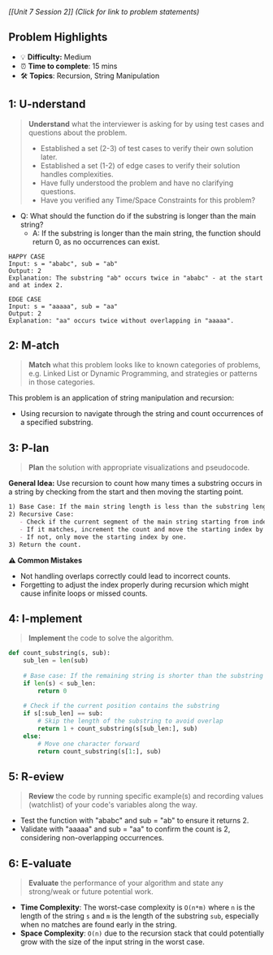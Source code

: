 *[[Unit 7 Session 2]] (Click for link to problem statements)*

## Problem Highlights

* 💡 **Difficulty:** Medium
* ⏰ **Time to complete**: 15 mins
* 🛠️ **Topics**: Recursion, String Manipulation
    
## 1: U-nderstand
 
> **Understand** what the interviewer is asking for by using test cases and questions about the problem.
> - Established a set (2-3) of test cases to verify their own solution later.
> - Established a set (1-2) of edge cases to verify their solution handles complexities.
> - Have fully understood the problem and have no clarifying questions.
> - Have you verified any Time/Space Constraints for this problem?

- Q: What should the function do if the substring is longer than the main string?
  - A: If the substring is longer than the main string, the function should return 0, as no occurrences can exist.

```
HAPPY CASE
Input: s = "ababc", sub = "ab"
Output: 2
Explanation: The substring "ab" occurs twice in "ababc" - at the start and at index 2.

EDGE CASE
Input: s = "aaaaa", sub = "aa"
Output: 2
Explanation: "aa" occurs twice without overlapping in "aaaaa".
```
    
## 2: M-atch

> **Match** what this problem looks like to known categories of problems, e.g. Linked List or Dynamic Programming, and strategies or patterns in those categories.

This problem is an application of string manipulation and recursion:

- Using recursion to navigate through the string and count occurrences of a specified substring.

## 3: P-lan

> **Plan** the solution with appropriate visualizations and pseudocode.

**General Idea:** Use recursion to count how many times a substring occurs in a string by checking from the start and then moving the starting point.

```markdown
1) Base Case: If the main string length is less than the substring length, return 0.
2) Recursive Case:
   - Check if the current segment of the main string starting from index 0 equals the substring.
   - If it matches, increment the count and move the starting index by the length of the substring.
   - If not, only move the starting index by one.
3) Return the count.
```

**⚠️ Common Mistakes**

- Not handling overlaps correctly could lead to incorrect counts.
- Forgetting to adjust the index properly during recursion which might cause infinite loops or missed counts.

## 4: I-mplement

> **Implement** the code to solve the algorithm.

```python
def count_substring(s, sub):
    sub_len = len(sub)
    
    # Base case: If the remaining string is shorter than the substring
    if len(s) < sub_len:
        return 0
    
    # Check if the current position contains the substring
    if s[:sub_len] == sub:
        # Skip the length of the substring to avoid overlap
        return 1 + count_substring(s[sub_len:], sub)
    else:
        # Move one character forward
        return count_substring(s[1:], sub)
```

## 5: R-eview

> **Review** the code by running specific example(s) and recording values (watchlist) of your code's variables along the way.

- Test the function with "ababc" and sub = "ab" to ensure it returns 2.
- Validate with "aaaaa" and sub = "aa" to confirm the count is 2, considering non-overlapping occurrences.

## 6: E-valuate

> **Evaluate** the performance of your algorithm and state any strong/weak or future potential work.

* **Time Complexity**: The worst-case complexity is `O(n*m)` where `n` is the length of the string `s` and `m` is the length of the substring `sub`, especially when no matches are found early in the string.
* **Space Complexity**: `O(n)` due to the recursion stack that could potentially grow with the size of the input string in the worst case.
